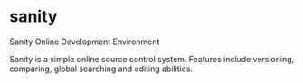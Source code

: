 # sanity
Sanity  Online Development Environment  

Sanity is a simple online source control system. Features include versioning, comparing, global searching and editing abilities.
